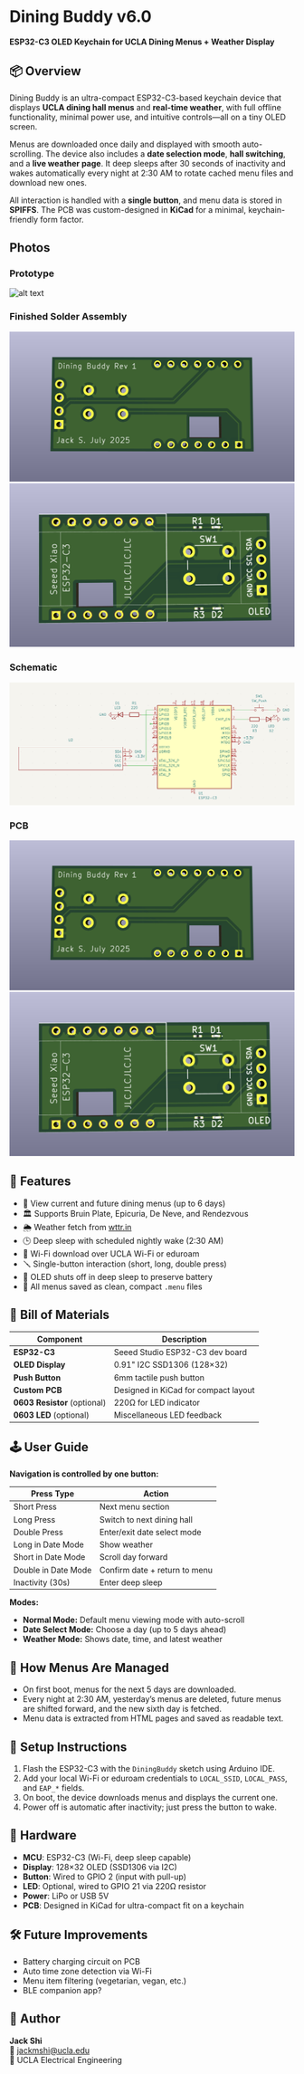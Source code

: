 # Dining Buddy v6.0  
**ESP32-C3 OLED Keychain for UCLA Dining Menus + Weather Display**

## 📦 Overview

Dining Buddy is an ultra-compact ESP32-C3-based keychain device that displays **UCLA dining hall menus** and **real-time weather**, with full offline functionality, minimal power use, and intuitive controls—all on a tiny OLED screen.

Menus are downloaded once daily and displayed with smooth auto-scrolling. The device also includes a **date selection mode**, **hall switching**, and a **live weather page**. It deep sleeps after 30 seconds of inactivity and wakes automatically every night at 2:30 AM to rotate cached menu files and download new ones.

All interaction is handled with a **single button**, and menu data is stored in **SPIFFS**. The PCB was custom-designed in **KiCad** for a minimal, keychain-friendly form factor.

## Photos
### Prototype
![alt text](prototype.png)
### Finished Solder Assembly
![alt text](pcb1.png)
![alt text](pcb2.png)
### Schematic
![alt text](schematic.png)
### PCB
![alt text](pcb1.png)
![alt text](pcb2.png)


## 🧠 Features

- 📅 View current and future dining menus (up to 6 days)
- 🏛️ Supports Bruin Plate, Epicuria, De Neve, and Rendezvous
- 🌦️ Weather fetch from [wttr.in](https://wttr.in)
- 🕒 Deep sleep with scheduled nightly wake (2:30 AM)
- 📡 Wi-Fi download over UCLA Wi-Fi or eduroam
- 🪛 Single-button interaction (short, long, double press)
- 🔋 OLED shuts off in deep sleep to preserve battery
- 🧾 All menus saved as clean, compact `.menu` files

## 🔧 Bill of Materials

| Component                    | Description                            |
|-----------------------------|----------------------------------------|
| **ESP32-C3**                | Seeed Studio ESP32-C3 dev board        |
| **OLED Display**            | 0.91" I2C SSD1306 (128×32)             |
| **Push Button**             | 6mm tactile push button                |
| **Custom PCB**              | Designed in KiCad for compact layout   |
| **0603 Resistor** (optional)| 220Ω for LED indicator                 |
| **0603 LED** (optional)     | Miscellaneous LED feedback             |

## 🕹 User Guide

**Navigation is controlled by one button:**

| Press Type        | Action                               |
|------------------|----------------------------------------|
| Short Press       | Next menu section                     |
| Long Press        | Switch to next dining hall            |
| Double Press      | Enter/exit date select mode           |
| Long in Date Mode | Show weather                          |
| Short in Date Mode| Scroll day forward                    |
| Double in Date Mode| Confirm date + return to menu        |
| Inactivity (30s)  | Enter deep sleep                      |

**Modes:**

- **Normal Mode:** Default menu viewing mode with auto-scroll
- **Date Select Mode:** Choose a day (up to 5 days ahead)
- **Weather Mode:** Shows date, time, and latest weather

## 💾 How Menus Are Managed

- On first boot, menus for the next 5 days are downloaded.
- Every night at 2:30 AM, yesterday’s menus are deleted, future menus are shifted forward, and the new sixth day is fetched.
- Menu data is extracted from HTML pages and saved as readable text.

## 🔌 Setup Instructions

1. Flash the ESP32-C3 with the `DiningBuddy` sketch using Arduino IDE.
2. Add your local Wi-Fi or eduroam credentials to `LOCAL_SSID`, `LOCAL_PASS`, and `EAP_*` fields.
3. On boot, the device downloads menus and displays the current one.
4. Power off is automatic after inactivity; just press the button to wake.

## 🔩 Hardware

- **MCU**: ESP32-C3 (Wi-Fi, deep sleep capable)
- **Display**: 128×32 OLED (SSD1306 via I2C)
- **Button**: Wired to GPIO 2 (input with pull-up)
- **LED**: Optional, wired to GPIO 21 via 220Ω resistor
- **Power**: LiPo or USB 5V
- **PCB**: Designed in KiCad for ultra-compact fit on a keychain

## 🛠 Future Improvements

- Battery charging circuit on PCB  
- Auto time zone detection via Wi-Fi  
- Menu item filtering (vegetarian, vegan, etc.)  
- BLE companion app?

## 👤 Author

**Jack Shi**  
📧 jackmshi@ucla.edu  
🔬 UCLA Electrical Engineering



